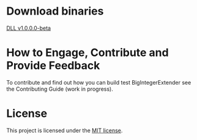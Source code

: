Download binaries
==================
[DLL v1.0.0.0-beta](//github.com/Davide95/BigIntegerExtender/releases/download/v1.0.0.0-beta/BigIntegerExtender.dll)

How to Engage, Contribute and Provide Feedback
==================
To contribute and find out how you can build test BigIntegerExtender see the Contributing Guide (work in progress).

License
==================
This project is licensed under the [MIT license](LICENSE).

